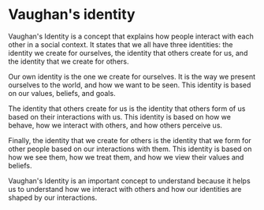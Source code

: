 # Vaughan's identity

Vaughan's Identity is a concept that explains how people interact with each other in a social context. It states that we all have three identities: the identity we create for ourselves, the identity that others create for us, and the identity that we create for others. 

Our own identity is the one we create for ourselves. It is the way we present ourselves to the world, and how we want to be seen. This identity is based on our values, beliefs, and goals.

The identity that others create for us is the identity that others form of us based on their interactions with us. This identity is based on how we behave, how we interact with others, and how others perceive us.

Finally, the identity that we create for others is the identity that we form for other people based on our interactions with them. This identity is based on how we see them, how we treat them, and how we view their values and beliefs.

Vaughan's Identity is an important concept to understand because it helps us to understand how we interact with others and how our identities are shaped by our interactions.
